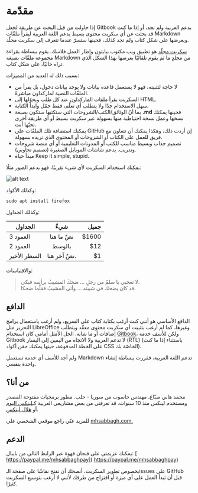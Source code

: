 # مقدّمة

إذا حاولت من قبل البحث عن طريقة لجعل Gitbook يدعم العربية ولم تجد، أو إذا ما كنت قد بحثت عن أي سكربت محتوى بسيط يدعم اللغة العربية ليقرأ ملفّات Markdown ويعرضها على شكل كتاب ولم تجد كذلك، فحينها ستسرّ عندما تتعرف إلى سكربت مجلّد.

[سكربت مجلّد](https://github.com/mhsabbagh/mujallad) هو تطبيق ويب مكتوب ببايثون وإطار العمل فلاسك. يقوم ببساطة بقراءة مجموعة ملفّات بصيغة Markdown من مجلدٍ ما ثم يقوم تلقائيًا بعرضها بهذا الشكل الذي تراه حاليًا، على شكل كتاب.

بسبب ذلك له العديد من المميزات:

* لا حاجة لتثبيته، فهو لا يستعمل قاعدة بيانات ولا يوجد بيانات دخول، بل يقرأ من الملفّات النصية لماركداون مباشرةً.
* السكربت يقرأ ملفات الماركداون عند كل طلب ويحوّلها إلى HTML.
* سهل الاستخدام جدًا ولا يتطلب أي تعلّم، فقط حمّل وابدأ الكتابة.
* بما أنّ الوثائق/الكتب/الشروحات التي ستكتبها ستكون بصيغة **.md** فحينها يمكنك نسخها وعمل نسخة احتياطية منها بسهولة عبر سكربت بسيط أو أي طريقة أخرى تحبّها أنت.
* يمكنك استضافة تلك الملفّات على GitHub إن أردت ذلك، وهكذا يمكنك أن تتعاون مع فريق للعمل على الكتاب أو الشروحات أو المحتوى الذي تريده بسهولة.
* تصميم جذاب وبسيط مناسب للكتب أو المدونات التعليمية أو أي منصة شروحات وتدريب. يدعم شاشات الموبايل الصغيرة (تصميم تجاوبي).
* مبدأ حياة Keep it simple, stupid.

يمكنك استخدام السكربت لأي شيء تقريبًا، فهو يدعم الصور مثلًا:

![alt text](https://i.imgur.com/ejJ0xco.png "Logo Title Text 1")

وكذلك الأكواد:

    sudo apt install firefox

وكذلك الجداول:

| الجداول        | شيءٌ           | جميل  |
| ------------- |:-------------:| -----:|
| العمود 3      | نصٌ ما هنا | $1600 |
| العمود 2      | بالوسط      |   $12 |
| السطر الأخير | نصٌ آخر هنا.      |    $1 |

والاقتباسات:

> لا تعجبي يا سلمُ من رجلٍ ... ضحكَ المشيبُ برأسه فبكى.  
قد كان يضحك في شيبته ... وأتى المشيبُ فقلَّما ضحكا.  

## الدافع

الدافع الأساسي هو أنني كنت أرغب بكتابة كتاب على السريع، ولم أرغب باستعمال برامج التحرير مثل LibreOffice وغيرها، كما لم أرغب بتثبيت أي سكربت محتوى معقّد ويتطلب إضافات أو ما شابه. الحل الأمثل أمامي كان استخدام [Gitbook](https://www.gitbook.com/)، ولكن للأسف خدمة Gitbook لا تدعم العربية ولا الاتجاه من اليمين إلى اليسار (RTL) (باستثناء إذا ما كنت على الخطة المدفوعة، حينها يمكنك حقن أكواد CSS الخاصّة بك).

ولم أجد للأسف أي خدمة تستعمل Markdown تدعم اللغة العربية، فقررت ببساطة إنشاء واحدة بنفسي.

## من أنا؟

محمد هاني صبّاغ، مهندس حاسوب من سوريا - حلب. مطور برمجيات مفتوحة المصدر ومستخدم لينكس منذ 10 سنوات. قد تعرفني من بعض مشاريعي العربية كـ[لينكس اليوم](https://linux-2-day.com) أو [هلال لينكس](https://helallinux.com).

للمزيد عنّي راجع موقعي الشخصي على [mhsabbagh.com.](https://mhsabbagh.com)

## الدعم

يمكنك عزيمتي على فنجان قهوة عبر الرابط التالي من بايبال: [ https://paypal.me/mhsabbaghpay]( https://paypal.me/mhsabbaghpay)

بخصوص تطوير السكربت، أنصحك أن تفتح نقاشًا على صفحة الـissues على GitHub قبل أن تبدأ العمل على أي ميزة أو اقتراح من طرفك لأنني لا أرغب بتوسيع السكربت كثيرًا.
